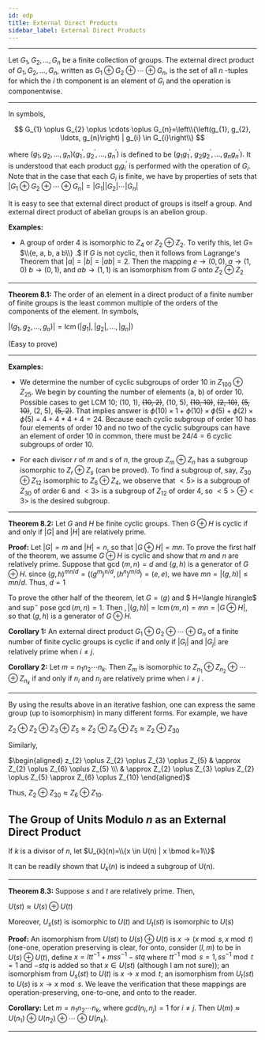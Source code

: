 ```yaml
---
id: edp
title: External Direct Products
sidebar_label: External Direct Products
---
```


---

Let $G_{1}, G_{2}, \ldots, G_{n}$ be a finite collection of groups. The external direct
product of $G_{1}, G_{2}, \ldots, G_{n},$ written as $G_{1} \oplus G_{2} \oplus \cdots \oplus G_{n},$ is the set of
all $n$ -tuples for which the $i$ th component is an element of $G_{i}$ and the operation is componentwise.

---

In symbols,

$$
G_{1} \oplus G_{2} \oplus \cdots \oplus G_{n}=\left\\{\left(g_{1}, g_{2}, \ldots, g_{n}\right) | g_{i} \in G_{i}\right\\}
$$

where $\left(g_{1}, g_{2}, \ldots, g_{n}\right)\left(g_{1}^{\prime}, g_{2}^{\prime}, \ldots, g_{n}^{\prime}\right)$ is defined to be $\left(g_{1} g_{1}^{\prime},\right.$
$g_{2} g_{2}^{\prime}, \ldots, g_{n} g_{n}^{\prime} ) .$ It is understood that each product $g_{i} g_{i}^{\prime}$ is performed
with the operation of $G_{i} .$ Note that in the case that each $G_{i}$ is finite, we
have by properties of sets that $\left|G_{1} \oplus G_{2} \oplus \cdots \oplus G_{n}\right|=\left|G_{1}\right|\left|G_{2}\right| \cdots\left|G_{n}\right|$

It is easy to see that external direct product of
groups is itself a group. And external direct product of abelian groups is an abelion group.

**Examples:**

- A group of order 4 is isomorphic to $Z_{4}$ or $Z_{2} \oplus Z_{2} .$ To verify this, let $G=$
  $\\{e, a, b, a b\\} .$ If $G$ is not cyclic, then it follows from Lagrange's Theorem
  that $|a|=|b|=|a b|=2 .$ Then the mapping $e \rightarrow(0,0), a \rightarrow(1,0)$ $b \rightarrow(0,1),$ and $a b \rightarrow(1,1)$ is an isomorphism from $G$ onto $Z_{2} \oplus Z_{2}$

---

**Theorem 8.1:** The order of an element in a direct product of a finite number of
finite groups is the least common multiple of the orders of the
components of the element. In symbols,

$\left|\left(g_{1}, g_{2}, \ldots, g_{n}\right)\right|=\operatorname{lcm}\left(\left|g_{1}\right|,\left|g_{2}\right|, \ldots,\left|g_{n}\right|\right)$

(Easy to prove)

---

**Examples:** 

- We determine the number of cyclic subgroups of order
  10 in $Z_{100} \oplus Z_{25}$. 
  We begin by counting the number of elements (a, b) of
  order 10. Possible cases to get LCM 10; (10, 1), ~~(10, 2)~~, (10, 5), ~~(10, 10)~~, ~~(2, 10)~~, ~~(5, 10)~~, (2, 5), ~~(5, 2)~~. That implies answer is $\phi(10) \times 1 + \phi(10) \times \phi(5) + \phi(2) \times \phi(5)$ = $4 + 4 * 4 + 4 = 24$. Because each cyclic
  subgroup of order 10 has four elements of order 10 and no two of the
  cyclic subgroups can have an element of order 10 in common, there
  must be $24/4 = 6$ cyclic subgroups of order 10. 

-  For each divisor $r$ of $m$ and $s$ of $n$, the group $Z_m \oplus Z_n$ has a subgroup isomorphic to $Z_r \oplus Z_s$ (can be proved). To find a subgroup of, say, $Z_{30} \oplus Z_{12}$ isomorphic to $Z_6 \oplus Z_4$, we observe that $<5>$ is a subgroup of $Z_{30}$ of order 6 and $<3>$ is a subgroup of $Z_{12}$ of order 4, so $<5> \oplus <3>$ is the desired subgroup.

---

**Theorem 8.2:** Let $G$ and $H$ be finite cyclic groups. Then $G \oplus H$ is cyclic if and only if $|G|$ and $|H|$ are relatively prime.

**Proof:** Let $|G|=m$ and $|H|=n,$ so that $|G \oplus H|=m n .$ To prove the first half of the theorem, we assume $G \oplus H$ is cyclic and show that
$m$ and $n$ are relatively prime. Suppose that gcd $(m, n)=d$ and $(g, h)$ is a
generator of $G \oplus H .$ since $(g, h)^{m n / d}=\left(\left(g^{m}\right)^{n / d},\left(h^{n}\right)^{m / d}\right)=(e, e),$ we
have $m n=|(g, h)| \leq m n / d .$ Thus, $d=1$ 

To prove the other half of the theorem, let $G=\langle g\rangle$ and $ H=\langle h\rangle$ and $\sup ^{-}$
pose $\operatorname{gcd}(m, n)=1 .$ Then $,|(g, h)|=\operatorname{lcm}(m, n)=m n=|G \oplus H|,$ so that $(g, h)$ is a generator of $G \oplus H$.

**Corollary 1:** An external direct product $G_{1} \oplus G_{2} \oplus \cdots \oplus G_{n}$ of a finite number
of finite cyclic groups is cyclic if and only if $\left|G_{i}\right|$ and $\left|G_{j}\right|$ are relatively
prime when $i \neq j .$

**Corollary 2:** Let $m=n_{1} n_{2} \cdots n_{k} .$ Then $Z_{m}$ is isomorphic to $Z_{n_{1}} \oplus Z_{n_{2}} \oplus \cdots \oplus Z_{n_{k}}$
if and only if $n_{i}$ and $n_{j}$ are relatively prime when $i \neq j$ . 

---

By using the results above in an iterative fashion, one can express
the same group (up to isomorphism) in many different forms. For example, we have

$Z_{2} \oplus Z_{2} \oplus Z_{3} \oplus Z_{5} \approx Z_{2} \oplus Z_{6} \oplus Z_{5} \approx Z_{2} \oplus Z_{30}$

Similarly,

$\begin{aligned} z_{2} \oplus Z_{2} \oplus Z_{3} \oplus Z_{5} & \approx Z_{2} \oplus Z_{6} \oplus Z_{5} \\\ & \approx Z_{2} \oplus Z_{3} \oplus Z_{2} \oplus Z_{5} \approx Z_{6} \oplus Z_{10} \end{aligned}$

Thus, $Z_{2} \oplus Z_{30} \approx Z_{6} \oplus Z_{10}$.

## The Group of Units Modulo $n$ as an External Direct Product

If $k$ is a divisor of $n$, let
$U_{k}(n)=\\{x \in U(n) | x \bmod k=1\\}$

It can be readily shown that $U_k(n)$ is indeed a subgroup of U(n).

---

**Theorem 8.3:** Suppose $s$ and $t$ are relatively prime. Then, 

$U(s t) \approx U(s) \oplus U(t)$

Moreover, $U_{s}(s t)$ is isomorphic to $U(t)$ and $U_{t}(s t)$ is isomorphic to $U(s)$

**Proof:**  An isomorphism from $U(st)$ to $U(s) \oplus U(t)$ is $x \rightarrow (x \bmod s, x \bmod t)$ (one-one, operation preserving is clear, for onto, consider $(l, m)$ to be in $U(s) \oplus U(t)$, define $x = ltt^{-1} + mss^{-1} - stq$ where $tt^{-1} \bmod s = 1, ss^{-1} \bmod t = 1$ and $-stq$ is added so that $x \in U(st)$ (although I am not sure)); an isomorphism from $U_s(st)$ to $U(t)$ is $x \rightarrow x \bmod t$; an isomorphism from $U_t (st)$ to $U(s)$ is $x \rightarrow x \bmod s$. We leave the verification that
these mappings are operation-preserving, one-to-one, and onto to the
reader.

**Corollary:** Let $m=n_{1} n_{2} \cdots n_{k},$ where $g c d\left(n_{i}, n_{j}\right)=1$ for $i \neq j .$ Then $U(m) \approx U\left(n_{1}\right) \oplus U\left(n_{2}\right) \oplus \cdots \oplus U\left(n_{k}\right)$.

---
